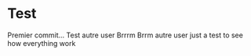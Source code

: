Test
====
Premier commit...
Test autre user
Brrrm Brrm autre user
just a test to see how everything work
